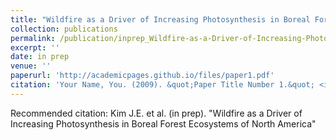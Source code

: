 ```yaml
---
title: "Wildfire as a Driver of Increasing Photosynthesis in Boreal Forest Ecosystems of North America"
collection: publications
permalink: /publication/inprep_Wildfire-as-a-Driver-of-Increasing-Photosynthesis-in-Boreal-Forest-Ecosystems-of-North-America
excerpt: ''
date: in prep
venue: ''
paperurl: 'http://academicpages.github.io/files/paper1.pdf'
citation: 'Your Name, You. (2009). &quot;Paper Title Number 1.&quot; <i>Journal 1</i>. 1(1).'
---
```


Recommended citation: Kim J.E. et al. (in prep). "Wildfire as a Driver of Increasing Photosynthesis in Boreal Forest Ecosystems of North America"
